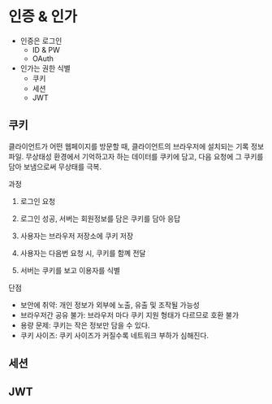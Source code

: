 # 인증 & 인가

- 인증은 로그인
    - ID & PW
    - OAuth
- 인가는 권한 식별
    - 쿠키
    - 세션
    - JWT

## 쿠키

클라이언트가 어떤 웹페이지를 방문할 때, 클라이언트의 브라우저에 설치되는 기록 정보 파일. 무상태성 환경에서 기억하고자 하는 데이터를 쿠키에 담고, 다음 요청에 그 쿠키를 담아 보냄으로써 무상태를 극복.

과정

1. 로그인 요청

2. 로그인 성공, 서버는 회원정보를 담은 쿠키를 담아 응답

3. 사용자는 브라우저 저장소에 쿠키 저장

4. 사용자는 다음번 요청 시, 쿠키를 함꼐 전달

5. 서버는 쿠키를 보고 이용자를 식별
    
단점
- 보안에 취약: 개인 정보가 외부에 노출, 유출 및 조작될 가능성
- 브라우저간 공유 불가: 브라우저 마다 쿠키 지원 형태가 다르므로 호환 불가
- 용량 문제: 쿠키는 작은 정보만 담을 수 있다.
- 쿠키 사이즈: 쿠키 사이즈가 커질수록 네트워크 부하가 심해진다.

## 세션



## JWT
